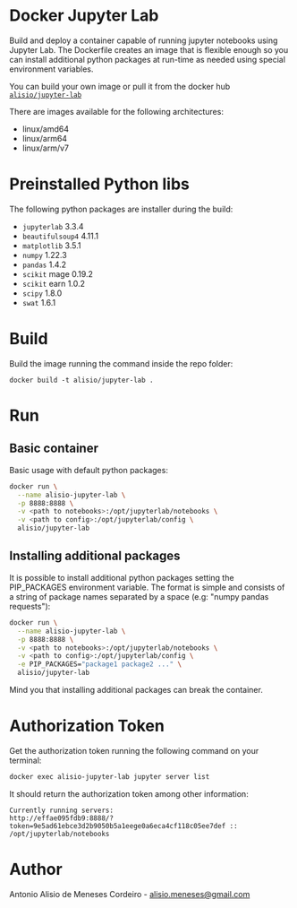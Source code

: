 # Docker Jupyter Lab
Build and deploy a container capable of running jupyter notebooks using Jupyter Lab.
The Dockerfile creates an image that is flexible enough so you can install additional python
packages at run-time as needed using special environment variables.

You can build your own image or pull it from the docker hub [`alisio/jupyter-lab`](https://hub.docker.com/r/alisio/jupyter-lab)

There are images available for the following architectures:

* linux/amd64
* linux/arm64
* linux/arm/v7

# Preinstalled Python libs

The following python packages are installer during the build:

* `jupyterlab` 3.3.4
* `beautifulsoup4` 4.11.1
* `matplotlib` 3.5.1
* `numpy` 1.22.3
* `pandas` 1.4.2
* `scikit` mage 0.19.2
* `scikit` earn 1.0.2
* `scipy` 1.8.0
* `swat` 1.6.1


# Build

Build the image running the command inside the repo folder:
```
docker build -t alisio/jupyter-lab .
```

# Run

## Basic container

Basic usage with default python packages:

```sh
docker run \
  --name alisio-jupyter-lab \
  -p 8888:8888 \
  -v <path to notebooks>:/opt/jupyterlab/notebooks \
  -v <path to config>:/opt/jupyterlab/config \
  alisio/jupyter-lab
```

## Installing additional packages

It is possible to install additional python packages setting the PIP_PACKAGES environment
variable. The format is simple and consists of a string of package names separated by
a space (e.g: "numpy pandas requests"):

```sh
docker run \
  --name alisio-jupyter-lab \
  -p 8888:8888 \
  -v <path to notebooks>:/opt/jupyterlab/notebooks \
  -v <path to config>:/opt/jupyterlab/config \
  -e PIP_PACKAGES="package1 package2 ..." \
  alisio/jupyter-lab
```

Mind you that installing additional packages can break the container.

# Authorization Token

Get the authorization token running the following command on your terminal:

```sh
docker exec alisio-jupyter-lab jupyter server list
```

It should return the authorization token among other information:

```
Currently running servers:
http://effae095fdb9:8888/?token=9e5ad61ebce3d2b9050b5a1eege0a6eca4cf118c05ee7def :: /opt/jupyterlab/notebooks
```

# Author

Antonio Alisio de Meneses Cordeiro - alisio.meneses@gmail.com
